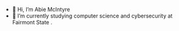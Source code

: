 - 👋 Hi, I’m Abie McIntyre
- 🌱 I’m currently studying computer science and cybersecurity at Fairmont State
.

<!---
AbigailMcIntyre1/AbigailMcIntyre1 is a ✨ special ✨ repository because its `README.md` (this file) appears on your GitHub profile.
You can click the Preview link to take a look at your changes.
--->
